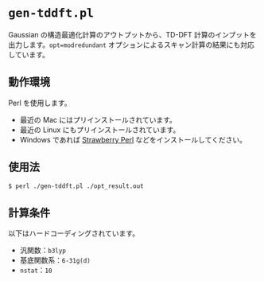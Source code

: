 # `gen-tddft.pl`

Gaussian の構造最適化計算のアウトプットから、TD-DFT 計算のインプットを出力します。`opt=modredundant` オプションによるスキャン計算の結果にも対応しています。

## 動作環境

Perl を使用します。

- 最近の Mac にはプリインストールされています。
- 最近の Linux にもプリインストールされています。
- Windows であれば [Strawberry Perl](https://strawberryperl.com/) などをインストールしてください。

## 使用法

```bash
$ perl ./gen-tddft.pl ./opt_result.out
```

## 計算条件

以下はハードコーディングされています。

- 汎関数：`b3lyp`
- 基底関数系：`6-31g(d)`
- `nstat`：`10`

